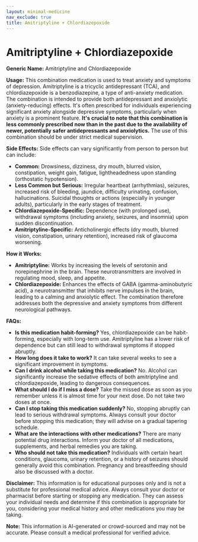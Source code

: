 ```yaml
---
layout: minimal-medicine
nav_exclude: true
title: Amitriptyline + Chlordiazepoxide
---
```


# Amitriptyline + Chlordiazepoxide

**Generic Name:** Amitriptyline and Chlordiazepoxide

**Usage:** This combination medication is used to treat anxiety and symptoms of depression.  Amitriptyline is a tricyclic antidepressant (TCA), and chlordiazepoxide is a benzodiazepine, a type of anti-anxiety medication.  The combination is intended to provide both antidepressant and anxiolytic (anxiety-reducing) effects.  It's often prescribed for individuals experiencing significant anxiety alongside depressive symptoms, particularly when anxiety is a prominent feature.  **It's crucial to note that this combination is less commonly prescribed now than in the past due to the availability of newer, potentially safer antidepressants and anxiolytics.**  The use of this combination should be under strict medical supervision.

**Side Effects:** Side effects can vary significantly from person to person but can include:

* **Common:** Drowsiness, dizziness, dry mouth, blurred vision, constipation, weight gain, fatigue, lightheadedness upon standing (orthostatic hypotension).
* **Less Common but Serious:**  Irregular heartbeat (arrhythmias), seizures, increased risk of bleeding, jaundice, difficulty urinating, confusion, hallucinations.  Suicidal thoughts or actions (especially in younger adults), particularly in the early stages of treatment.
* **Chlordiazepoxide-Specific:** Dependence (with prolonged use), withdrawal symptoms (including anxiety, seizures, and insomnia) upon sudden discontinuation.
* **Amitriptyline-Specific:**  Anticholinergic effects (dry mouth, blurred vision, constipation, urinary retention), increased risk of glaucoma worsening.


**How it Works:**

* **Amitriptyline:** Works by increasing the levels of serotonin and norepinephrine in the brain. These neurotransmitters are involved in regulating mood, sleep, and appetite.
* **Chlordiazepoxide:** Enhances the effects of GABA (gamma-aminobutyric acid), a neurotransmitter that inhibits nerve impulses in the brain, leading to a calming and anxiolytic effect.  The combination therefore addresses both the depressive and anxiety symptoms from different neurological pathways.


**FAQs:**

* **Is this medication habit-forming?** Yes, chlordiazepoxide can be habit-forming, especially with long-term use.  Amitriptyline has a lower risk of dependence but can still lead to withdrawal symptoms if stopped abruptly.
* **How long does it take to work?**  It can take several weeks to see a significant improvement in symptoms.
* **Can I drink alcohol while taking this medication?** No.  Alcohol can significantly increase the sedative effects of both amitriptyline and chlordiazepoxide, leading to dangerous consequences.
* **What should I do if I miss a dose?**  Take the missed dose as soon as you remember unless it is almost time for your next dose. Do not take two doses at once.
* **Can I stop taking this medication suddenly?** No, stopping abruptly can lead to serious withdrawal symptoms.  Always consult your doctor before stopping this medication; they will advise on a gradual tapering schedule.
* **What are the interactions with other medications?** There are many potential drug interactions.  Inform your doctor of all medications, supplements, and herbal remedies you are taking.
* **Who should not take this medication?** Individuals with certain heart conditions, glaucoma, urinary retention, or a history of seizures should generally avoid this combination.  Pregnancy and breastfeeding should also be discussed with a doctor.


**Disclaimer:** This information is for educational purposes only and is not a substitute for professional medical advice. Always consult your doctor or pharmacist before starting or stopping any medication.  They can assess your individual needs and determine if this combination is appropriate for you, considering your medical history and other medications you may be taking.


**Note:** This information is AI-generated or crowd-sourced and may not be accurate. Please consult a medical professional for verified advice.